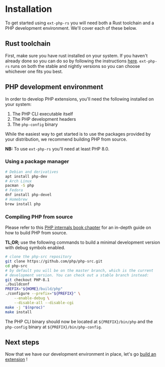 # Installation

To get started using `ext-php-rs` you will need both a Rust toolchain
and a PHP development environment. We'll cover each of these below.

## Rust toolchain

First, make sure you have rust installed on your system.
If you haven't already done so you can do so by following the instructions [here](https://www.rust-lang.org/tools/install).
`ext-php-rs` runs on both the stable and nightly versions so you can choose whichever one fits you best.

## PHP development environment

In order to develop PHP extensions, you'll need the following installed on your system:

1. The PHP CLI executable itself
2. The PHP development headers
3. The `php-config` binary

While the easiest way to get started is to use the packages provided by your distribution,
we recommend building PHP from source.

**NB:** To use `ext-php-rs` you'll need at least PHP 8.0.

### Using a package manager

```sh
# Debian and derivatives
apt install php-dev
# Arch Linux
pacman -S php
# Fedora
dnf install php-devel
# Homebrew
brew install php
```

### Compiling PHP from source

Please refer to this [PHP internals book chapter](https://www.phpinternalsbook.com/php7/build_system/building_php.html)
for an in-depth guide on how to build PHP from source.

**TL;DR;** use the following commands to build a minimal development version
with debug symbols enabled.

```sh
# clone the php-src repository
git clone https://github.com/php/php-src.git
cd php-src
# by default you will be on the master branch, which is the current
# development version. You can check out a stable branch instead:
git checkout PHP-8.1
./buildconf
PREFIX="${HOME}/build/php"
./configure --prefix="${PREFIX}" \
    --enable-debug \
    --disable-all --disable-cgi
make -j "$(nproc)"
make install
```

The PHP CLI binary should now be located at `${PREFIX}/bin/php`
and the `php-config` binary at `${PREFIX}/bin/php-config`.

## Next steps

Now that we have our development environment in place,
let's go [build an extension](./hello_world.md) !
